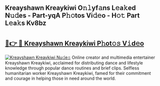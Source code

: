 ## Kreayshawn Kreaykiwi O𝚗𝚕yf𝚊ns L𝚎a𝚔ed N𝚞𝚍es - Part-yqA P𝚑𝚘tos Vi𝚍𝚎o - H𝚘𝚝 Part L𝚎a𝚔s Kv8bz

# <h2><a href="http://kf1n55l.oniu.top/?m=Kreayshawn+Kreaykiwi">🔗👉 🔴 Kreayshawn Kreaykiwi P𝚑ot𝚘𝚜 V𝚒d𝚎o</a></h2>

[![Kreayshawn Kreaykiwi Nu𝚍e𝚜](https://i.imgur.com/0qMVB7G.gif)](http://kf1n55l.oniu.top/?m=Kreayshawn+Kreaykiwi)
Online creator and multimedia entertainer Kreayshawn Kreaykiwi, acclaimed for distributing dance and lifestyle knowledge through popular dance routines and brief clips. Selfless humanitarian worker Kreayshawn Kreaykiwi, famed for their commitment and courage in helping those in need around the world.  
